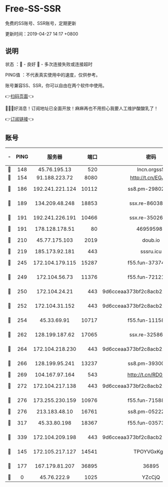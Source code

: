# Free-SS-SSR

免费的SS账号、SSR账号，定期更新

更新时间：2019-04-27 14:17 +0800

## 说明

状态     ：🙂 - 良好 🙁 - 多次连接失败或连接超时

PING值   ：不代表真实使用中的速度，仅供参考。

账号兼容SS、SSR，你可以自由在两个软件中使用。

👉[扫码页面](https://liesauer.github.io/Free-SS-SSR/)👈

🎉🎉🎉好消息！订阅地址已全面开放！麻麻再也不用担心我要人工维护酸酸乳了！

👉[订阅链接](https://www.liesauer.net/yogurt/subscribe?ACCESS_TOKEN=DAYxR3mMaZAsaqUb)👈

## 账号

|-|PING|服务器|端口|密码|加密方式|区域|
|:----:|:----:|:-----:|-----:|:----:|:----:|:----:|
|🙂|148|45.76.195.13|520|lncn.orgss5|rc4|JP|
|🙂|154|91.188.223.72|8080|http://t.cn/EGJIyrl|rc4-md5|RU|
|🙂|186|192.241.221.124|10112|ss8.pm-29802599|aes-256-cfb|US|
|🙂|189|134.209.48.248|18853|ssx.re-86038973|aes-256-cfb|US|
|🙂|191|192.241.226.191|10466|ssx.re-35026033|aes-256-cfb|US|
|🙂|191|178.128.178.51|80|469595985|chacha20|US|
|🙂|210|45.77.175.103|2019|doub.io|aes-128-ctr|SG|
|🙂|219|185.173.92.181|443|sssru.icu|rc4-md5|RU|
|🙂|245|172.104.179.115|15287|f55.fun-37374553|aes-256-cfb|SG|
|🙂|249|172.104.56.73|11376|f55.fun-72121138|aes-256-cfb|SG|
|🙂|250|172.104.24.21|443|9d6cceaa373bf2c8acb22e60b6a58be6|aes-256-cfb|US|
|🙂|252|172.104.31.152|443|9d6cceaa373bf2c8acb22e60b6a58be6|aes-256-cfb|US|
|🙂|254|45.33.69.91|10717|f55.fun-11158314|aes-256-cfb|US|
|🙂|262|128.199.187.62|17065|ssx.re-32586020|aes-256-cfb|SG|
|🙂|264|172.104.218.230|443|9d6cceaa373bf2c8acb22e60b6a58be6|aes-256-cfb|US|
|🙂|266|128.199.95.241|13237|ss8.pm-39300610|aes-256-cfb|SG|
|🙂|269|104.167.97.164|543|http://t.cn/RD0D7sx|rc4-md5|CA|
|🙂|272|172.104.217.138|443|9d6cceaa373bf2c8acb22e60b6a58be6|aes-256-cfb|US|
|🙂|276|173.255.230.159|10976|f55.fun-71588324|aes-256-cfb|US|
|🙂|276|213.183.48.10|16761|ss8.pm-05222807|rc4-md5|RU|
|🙂|317|45.33.80.198|18367|f55.fun-03573008|aes-256-cfb|US|
|🙂|339|172.104.209.198|443|9d6cceaa373bf2c8acb22e60b6a58be6|aes-256-cfb|US|
|🙂|145|172.105.217.127|14541|TPOYVGxKglpi|aes-256-cfb|JP|
|🙁|177|167.179.81.207|36895|36895|aes-256-cfb|JP|
|🙁|0|45.76.222.9|1025|YZcCjQ|rc4-md5|JP|
